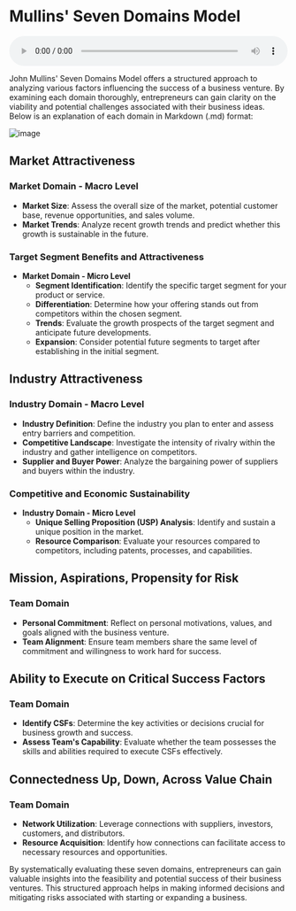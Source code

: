 # Mullins' Seven Domains Model

<audio controls style="width: 100%;">
  <source src="../../../../../audio/4th_sem/ED/Unit-2 Identification of Opportunities/2.j Mullin's Seven Domains.mp3" type="audio/mpeg">
  Your browser does not support the audio element.
</audio>


John Mullins' Seven Domains Model offers a structured approach to analyzing various factors influencing the success of a business venture. By examining each domain thoroughly, entrepreneurs can gain clarity on the viability and potential challenges associated with their business ideas. Below is an explanation of each domain in Markdown (.md) format:


![image](https://github.com/Collegehive/Notes/assets/159722383/92b6041a-bdbf-4e81-8527-8b1d975ed78b)

## Market Attractiveness

### Market Domain - Macro Level

- **Market Size**: Assess the overall size of the market, potential customer base, revenue opportunities, and sales volume.
- **Market Trends**: Analyze recent growth trends and predict whether this growth is sustainable in the future.

### Target Segment Benefits and Attractiveness

- **Market Domain - Micro Level**
    - **Segment Identification**: Identify the specific target segment for your product or service.
    - **Differentiation**: Determine how your offering stands out from competitors within the chosen segment.
    - **Trends**: Evaluate the growth prospects of the target segment and anticipate future developments.
    - **Expansion**: Consider potential future segments to target after establishing in the initial segment.

## Industry Attractiveness

### Industry Domain - Macro Level

- **Industry Definition**: Define the industry you plan to enter and assess entry barriers and competition.
- **Competitive Landscape**: Investigate the intensity of rivalry within the industry and gather intelligence on competitors.
- **Supplier and Buyer Power**: Analyze the bargaining power of suppliers and buyers within the industry.

### Competitive and Economic Sustainability

- **Industry Domain - Micro Level**
    - **Unique Selling Proposition (USP) Analysis**: Identify and sustain a unique position in the market.
    - **Resource Comparison**: Evaluate your resources compared to competitors, including patents, processes, and capabilities.

## Mission, Aspirations, Propensity for Risk

### Team Domain

- **Personal Commitment**: Reflect on personal motivations, values, and goals aligned with the business venture.
- **Team Alignment**: Ensure team members share the same level of commitment and willingness to work hard for success.

## Ability to Execute on Critical Success Factors

### Team Domain

- **Identify CSFs**: Determine the key activities or decisions crucial for business growth and success.
- **Assess Team's Capability**: Evaluate whether the team possesses the skills and abilities required to execute CSFs effectively.

## Connectedness Up, Down, Across Value Chain

### Team Domain

- **Network Utilization**: Leverage connections with suppliers, investors, customers, and distributors.
- **Resource Acquisition**: Identify how connections can facilitate access to necessary resources and opportunities.

By systematically evaluating these seven domains, entrepreneurs can gain valuable insights into the feasibility and potential success of their business ventures. This structured approach helps in making informed decisions and mitigating risks associated with starting or expanding a business.
